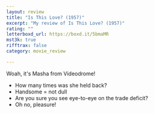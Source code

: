 ```yaml
---
layout: review
title: "Is This Love? (1957)"
excerpt: "My review of Is This Love? (1957)"
rating: ""
letterboxd_url: https://boxd.it/5bmaMR
mst3k: true
rifftrax: false
category: movie_review

---
```


Woah, it's Masha from Videodrome!

* How many times was she held back?
* Handsome = not dull
* Are you sure you see eye-to-eye on the trade deficit?
* Oh no, pleasure!